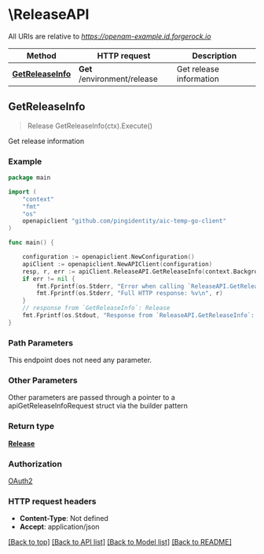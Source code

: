 # \ReleaseAPI

All URIs are relative to *https://openam-example.id.forgerock.io*

Method | HTTP request | Description
------------- | ------------- | -------------
[**GetReleaseInfo**](ReleaseAPI.md#GetReleaseInfo) | **Get** /environment/release | Get release information



## GetReleaseInfo

> Release GetReleaseInfo(ctx).Execute()

Get release information



### Example

```go
package main

import (
    "context"
    "fmt"
    "os"
    openapiclient "github.com/pingidentity/aic-temp-go-client"
)

func main() {

    configuration := openapiclient.NewConfiguration()
    apiClient := openapiclient.NewAPIClient(configuration)
    resp, r, err := apiClient.ReleaseAPI.GetReleaseInfo(context.Background()).Execute()
    if err != nil {
        fmt.Fprintf(os.Stderr, "Error when calling `ReleaseAPI.GetReleaseInfo``: %v\n", err)
        fmt.Fprintf(os.Stderr, "Full HTTP response: %v\n", r)
    }
    // response from `GetReleaseInfo`: Release
    fmt.Fprintf(os.Stdout, "Response from `ReleaseAPI.GetReleaseInfo`: %v\n", resp)
}
```

### Path Parameters

This endpoint does not need any parameter.

### Other Parameters

Other parameters are passed through a pointer to a apiGetReleaseInfoRequest struct via the builder pattern


### Return type

[**Release**](Release.md)

### Authorization

[OAuth2](../README.md#OAuth2)

### HTTP request headers

- **Content-Type**: Not defined
- **Accept**: application/json

[[Back to top]](#) [[Back to API list]](../README.md#documentation-for-api-endpoints)
[[Back to Model list]](../README.md#documentation-for-models)
[[Back to README]](../README.md)

